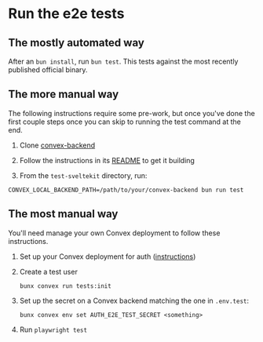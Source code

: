 # Run the e2e tests

## The mostly automated way

After an `bun install`, run `bun test`.
This tests against the most recently published official binary.

## The more manual way

The following instructions require some pre-work, but once you've done the first couple steps once
you can skip to running the test command at the end.

1. Clone [convex-backend](https://github.com/get-convex/convex-backend)

1. Follow the instructions in its [README](https://github.com/get-convex/convex-backend/blob/main/README.md) to get it building

1. From the `test-sveltekit` directory, run:

```
CONVEX_LOCAL_BACKEND_PATH=/path/to/your/convex-backend bun run test
```

## The most manual way

You'll need manage your own Convex deployment to follow these instructions.

1. Set up your Convex deployment for auth ([instructions](https://labs.convex.dev/auth/setup/manual))

1. Create a test user

   `bunx convex run tests:init`

1. Set up the secret on a Convex backend matching the one in `.env.test`:

   `bunx convex env set AUTH_E2E_TEST_SECRET <something>`

1. Run `playwright test`
